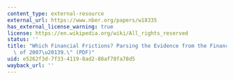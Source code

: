 ```yaml
---
content_type: external-resource
external_url: https://www.nber.org/papers/w18335
has_external_license_warning: true
license: https://en.wikipedia.org/wiki/All_rights_reserved
status: ''
title: "Which Financial Frictions? Parsing the Evidence from the Financial Crisis\
  \ of 2007\u20139.\" (PDF)"
uid: e5262f3d-7f33-4119-8ad2-88af78fa78d5
wayback_url: ''
---
```

